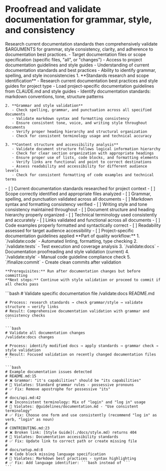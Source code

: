 # Proofread and validate documentation for grammar, style, and consistency

<instructions>
  <context>
    Research current documentation standards then comprehensively validate $ARGUMENTS for grammar, style consistency, clarity, and adherence to documentation best practices.
  </context>

  <requirements>
    - Target documentation files or scope specification (specific files, "all", or "changes")
    - Access to project documentation guidelines and style guides
    - Understanding of current documentation standards and best practices
    - Ability to identify grammar, spelling, and style inconsistencies
  </requirements>

  <execution>
    1. **Standards research and scope identification**
       - Research current documentation best practices and style guides for project type
       - Load project-specific documentation guidelines from CLAUDE.md and style guides
       - Identify documentation standards: markdown conventions, tone, structure patterns

    2. **Grammar and style validation**
       - Check spelling, grammar, and punctuation across all specified documents
       - Validate markdown syntax and formatting consistency
       - Ensure consistent tone, voice, and writing style throughout documents
       - Verify proper heading hierarchy and structural organization
       - Check for consistent terminology usage and technical accuracy

    3. **Content structure and accessibility analysis**
       - Validate document structure follows logical information hierarchy
       - Check for clear section organization with appropriate headings
       - Ensure proper use of lists, code blocks, and formatting elements
       - Verify links are functional and point to correct destinations
       - Assess readability and accessibility for different audience levels
       - Check for consistent formatting of code examples and technical terms
  </execution>

  <validation>
    - [ ] Current documentation standards researched for project context
    - [ ] Scope correctly identified and appropriate files analyzed
    - [ ] Grammar, spelling, and punctuation validated across all documents
    - [ ] Markdown syntax and formatting consistency verified
    - [ ] Writing style and tone consistency maintained throughout
    - [ ] Document structure and heading hierarchy properly organized
    - [ ] Technical terminology used consistently and accurately
    - [ ] Links validated and functional across all documents
    - [ ] Code examples properly formatted and syntactically correct
    - [ ] Readability assessed for target audience accessibility
    - [ ] Project-specific documentation guidelines applied
  </validation>

  <workflow>
    **Part of quality workflow:**
    1. `/validate:code` - Automated linting, formatting, type checking
    2. `/validate:tests` - Test execution and coverage analysis
    3. `/validate:docs` - Documentation proofreading and style validation (current)
    4. `/validate:style` - Manual code guideline compliance check
    5. `/finalize:commit` - Create clean commits after validation

    **Prerequisites:** Run after documentation changes but before committing
    **Next steps:** Continue with style validation or proceed to commit if all checks pass

  </workflow>

  <examples>
    ```bash
    # Validate specific documentation file
    /validate:docs README.md

    # Process: research standards → check grammar/style → validate structure → verify links
    # Result: Comprehensive documentation validation with grammar and consistency checks
    ```

    ```bash
    # Validate all documentation changes
    /validate:docs changes

    # Process: identify modified docs → apply standards → grammar check → style validation
    # Result: Focused validation on recently changed documentation files
    ```

    ```bash
    # Example documentation issues detected
    # README.md:15
    # ❌ Grammar: "it's capabilities" should be "its capabilities"
    # 📖 Violates: Standard grammar rules - possessive pronouns
    # ✅ Fix: Remove apostrophe for possessive "its"
    #
    # docs/api.md:42
    # ❌ Inconsistent terminology: Mix of "login" and "log in" usage
    # 📖 Violates: @guidelines/documentation.md - "Use consistent terminology"
    # ✅ Fix: Choose one form and use consistently (recommend "log in" as verb, "login" as noun)
    #
    # CONTRIBUTING.md:23
    # ❌ Broken link: [Style Guide](./docs/style.md) returns 404
    # 📖 Violates: Documentation accessibility standards
    # ✅ Fix: Update link to correct path or create missing file
    #
    # docs/setup.md:8
    # ❌ Code block missing language specification
    # 📖 Violates: Markdown best practices - syntax highlighting
    # ✅ Fix: Add language identifier: ```bash instead of ```
    ```

  </examples>
</instructions>
